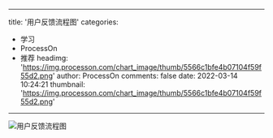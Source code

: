 
---
title: '用户反馈流程图'
categories: 
 - 学习
 - ProcessOn
 - 推荐
headimg: 'https://img.processon.com/chart_image/thumb/5566c1bfe4b07104f59f55d2.png'
author: ProcessOn
comments: false
date: 2022-03-14 10:24:21
thumbnail: 'https://img.processon.com/chart_image/thumb/5566c1bfe4b07104f59f55d2.png'
---

<div>   
<img class="thumb" alt="用户反馈流程图" src="https://img.processon.com/chart_image/thumb/5566c1bfe4b07104f59f55d2.png" referrerpolicy="no-referrer">
<p></p>  
</div>
            